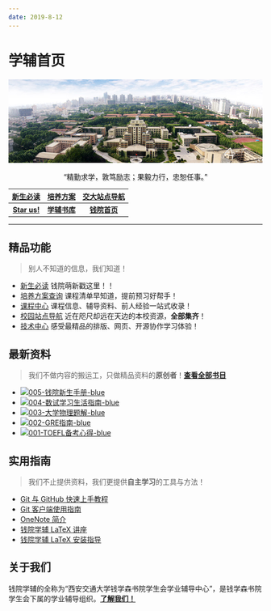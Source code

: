 ```yaml
---
date: 2019-8-12
---
```


# 学辅首页
![本图片来自于西安交通大学官方网站，版权归其所有。](assets/images/frontpage.jpg)

<p style="text-align:center;text-shadow: 2px 2px 1px lightgrey;">“精勤求学，敦笃励志；果毅力行，忠恕任事。”</p>

<i class="fas fa-star"></i> [**新生必读**](/intro/life-in-xjtu)|<i class="fas fa-file"></i> [**培养方案**](/program/)|<i class="fas fa-map"></i> [**交大站点导航**](/navigator)
:-:|:-:|:-:
<i class="fab fa-github"></i> [**Star us!**](https://github.com/qyxf/)|<i class="fas fa-book"></i> [**学辅书库**](/BookHub)|<i class="fas fa-university"></i> [**钱院首页**](http://bjb.xjtu.edu.cn/)

---

## <i class="fas fa-medal"></i> 精品功能
> 别人不知道的信息，我们知道！

- <span class='mono'><i class="fas fa-star"></i></span> [新生必读](/intro/life-in-xjtu) 钱院萌新戳这里！！
- <span class='mono'><i class="fas fa-file"></i></span> [培养方案查询](/program/) 课程清单早知道，提前预习好帮手！
- <span class='mono'><i class="fas fa-book-reader"></i></span> [课程中心](/course/) 课程信息、辅导资料、前人经验一站式收录！
- <span class='mono'><i class="fas fa-map"></i></span> [校园站点导航](/navigator) 近在咫尺却远在天边的本校资源，**全部集齐**！
- <span class='mono'><i class="fas fa-laptop-code"></i></span> [技术中心](/tecnique/) 感受最精品的排版、网页、开源协作学习体验！


## <i class="fas fa-book"></i> 最新资料
> 我们不做内容的搬运工，只做精品资料的**原创者**！[**查看全部书目**](/BookHub)

- [![005-钱院新生手册-blue](shield)](/BookHub/005.freshman-manual)
- [![004-数试学习生活指南-blue](shield)](/BookHub/004.guidance-for-study)
- [![003-大学物理题解-blue](shield)](/BookHub/003.key-to-university-physics)
- [![002-GRE指南-blue](shield)](/BookHub/002.gre-guide)
- [![001-TOEFL备考心得-blue](shield)](/BookHub/001.toefl-tips)

## <i class="fas fa-compass"></i> 实用指南
> 我们不止提供资料，我们更提供**自主学习**的工具与方法！

- <i class="fas fa-file-alt"></i> [Git 与 GitHub 快速上手教程](/tutorials/git-github) 
- <i class="fas fa-file-alt"></i> [Git 客户端使用指南](/tutorials/git-client)
- <i class="fas fa-file-alt"></i> [OneNote 简介](/tutorials/onenote)
- <i class="fas fa-file-alt"></i> [钱院学辅 LaTeX 讲座](https://github.com/qyxf/lec-on-LaTeX) 
- <i class="fas fa-file-alt"></i> [钱院学辅 LaTeX 安装指导](/tutorials/latex-download)

## <i class="fas fa-address-card"></i> 关于我们

钱院学辅的全称为“西安交通大学钱学森书院学生会学业辅导中心”，是钱学森书院学生会下属的学业辅导组织。[**了解我们！**](/about)

